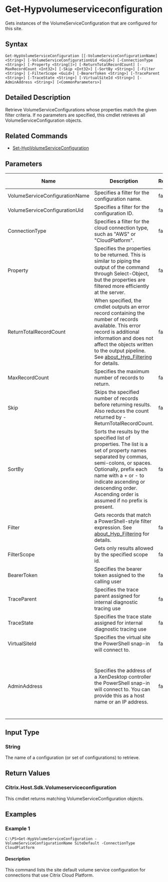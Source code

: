 ﻿
# Get-Hypvolumeserviceconfiguration
Gets instances of the VolumeServiceConfiguration that are configured for this site.
## Syntax

```
Get-HypVolumeServiceConfiguration [[-VolumeServiceConfigurationName] <String>] [-VolumeServiceConfigurationUid <Guid>] [-ConnectionType <String>] [-Property <String[]>] [-ReturnTotalRecordCount] [-MaxRecordCount <Int32>] [-Skip <Int32>] [-SortBy <String>] [-Filter <String>] [-FilterScope <Guid>] [-BearerToken <String>] [-TraceParent <String>] [-TraceState <String>] [-VirtualSiteId <String>] [-AdminAddress <String>] [<CommonParameters>]
```

## Detailed Description
Retrieve VolumeServiceConfigurations whose properties match the given filter criteria. If no parameters are specified, this cmdlet retrieves all VolumeServiceConfiguration objects.


## Related Commands

* [Set-HypVolumeServiceConfiguration](../Set-HypVolumeServiceConfiguration/)
## Parameters
| Name   | Description | Required? | Pipeline Input | Default Value |
| --- | --- | --- | --- | --- |
| VolumeServiceConfigurationName | Specifies a filter for the configuration name. | false | true (ByValue, ByPropertyName) |  |
| VolumeServiceConfigurationUid | Specifies a filter for the configuration ID. | false | true (ByPropertyName) |  |
| ConnectionType | Specifies a filter for the cloud connection type, such as "AWS" or "CloudPlatform". | false | false |  |
| Property | Specifies the properties to be returned. This is similar to piping the output of the command through Select-Object, but the properties are filtered more efficiently at the server. | false | false |  |
| ReturnTotalRecordCount | When specified, the cmdlet outputs an error record containing the number of records available. This error record is additional information and does not affect the objects written to the output pipeline. See [about\_Hyp\_Filtering](../about_Hyp_Filtering/) for details. | false | false | False |
| MaxRecordCount | Specifies the maximum number of records to return. | false | false | 250 |
| Skip | Skips the specified number of records before returning results. Also reduces the count returned by -ReturnTotalRecordCount. | false | false | 0 |
| SortBy | Sorts the results by the specified list of properties. The list is a set of property names separated by commas, semi-colons, or spaces. Optionally, prefix each name with a + or - to indicate ascending or descending order. Ascending order is assumed if no prefix is present. | false | false | The default sort order is by name or unique identifier. |
| Filter | Gets records that match a PowerShell-style filter expression. See [about\_Hyp\_Filtering](../about_Hyp_Filtering/) for details. | false | false |  |
| FilterScope | Gets only results allowed by the specified scope id. | false | false |  |
| BearerToken | Specifies the bearer token assigned to the calling user | false | false |  |
| TraceParent | Specifies the trace parent assigned for internal diagnostic tracing use | false | false |  |
| TraceState | Specifies the trace state assigned for internal diagnostic tracing use | false | false |  |
| VirtualSiteId | Specifies the virtual site the PowerShell snap-in will connect to. | false | false |  |
| AdminAddress | Specifies the address of a XenDesktop controller the PowerShell snap-in will connect to. You can provide this as a host name or an IP address. | false | false | Localhost. Once a value is provided by any cmdlet, this value becomes the default. |

## Input Type

### String
The name of a configuration (or set of configurations) to retrieve.
## Return Values

### Citrix.Host.Sdk.Volumeserviceconfiguration
This cmdlet returns matching VolumeServiceConfiguration objects.
## Examples

### Example 1

```
C:\PS>Get-HypVolumeServiceConfiguration -VolumeServiceConfigurationName SiteDefault -ConnectionType CloudPlatform
```

#### Description
This command lists the site default volume service configuration for connections that use Citrix Cloud Platform.
